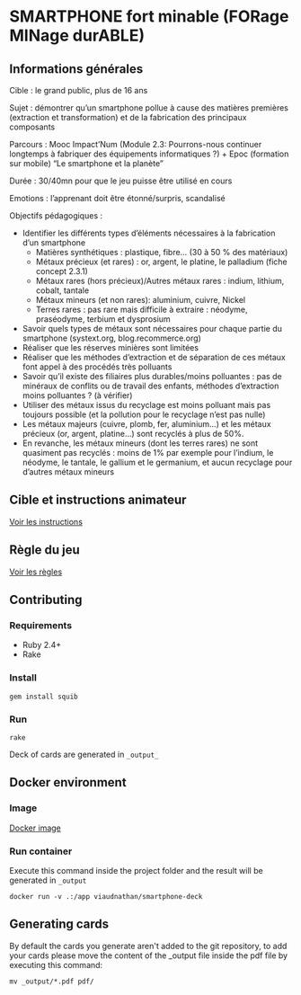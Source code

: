 # SMARTPHONE fort minable (FORage MINage durABLE)

## Informations générales
Cible : le grand public, plus de 16 ans

Sujet : démontrer qu’un smartphone pollue à cause des matières premières (extraction et transformation) et de la fabrication des principaux composants

Parcours : Mooc Impact’Num (Module 2.3: Pourrons-nous continuer longtemps à fabriquer des équipements informatiques ?) + Epoc (formation sur mobile) “Le smartphone et la planète”

Durée : 30/40mn pour que le jeu puisse être utilisé en cours

Emotions : l’apprenant doit être étonné/surpris, scandalisé

Objectifs pédagogiques :  
- Identifier les différents types d’éléments nécessaires à la fabrication d’un smartphone
  - Matières synthétiques : plastique, fibre… (30 à 50 % des matériaux)
  - Métaux précieux (et rares) : or, argent, le platine, le palladium (fiche concept 2.3.1)
  - Métaux rares (hors précieux)/Autres métaux rares : indium, lithium, cobalt, tantale
  - Métaux mineurs (et non rares): aluminium, cuivre, Nickel
  - Terres rares : pas rare mais difficile à extraire : néodyme, praséodyme, terbium et dysprosium
- Savoir quels types de métaux sont nécessaires pour chaque partie du smartphone (systext.org, blog.recommerce.org)
- Réaliser que les réserves minières sont limitées
- Réaliser que les méthodes d’extraction et de séparation de ces métaux font appel à des procédés très polluants
- Savoir qu’il existe des filiaires plus durables/moins polluantes : pas de minéraux de conflits ou de travail des enfants, méthodes d’extraction moins polluantes ? (à vérifier)
- Utiliser des métaux issus du recyclage est moins polluant mais pas toujours possible (et la pollution pour le recyclage n’est pas nulle)
- Les métaux majeurs (cuivre, plomb, fer, aluminium…) et les métaux précieux (or, argent, platine…) sont recyclés à plus de 50%.
- En revanche, les métaux mineurs (dont les terres rares) ne sont quasiment pas recyclés : moins de 1% par exemple pour l’indium, le néodyme, le tantale, le gallium et le germanium, et aucun recyclage pour d’autres métaux mineurs

## Cible et instructions animateur

[Voir les instructions](./PNP.md)

## Règle du jeu

[Voir les règles](./RULES.md)


## Contributing

### Requirements

- Ruby 2.4+
- Rake

### Install

`gem install squib`

### Run

`rake`

Deck of cards are generated in `_output_`

## Docker environment

### Image
[Docker image](https://hub.docker.com/r/viaudnathan/smartphone-deck)

### Run container
Execute this command inside the project folder and the result will be generated in `_output`
```shell
docker run -v .:/app viaudnathan/smartphone-deck
```

## Generating cards
By default the cards you generate aren't added to the git repository, to add your cards please move the content of the _output file inside the pdf file by executing this command:
```shell
mv _output/*.pdf pdf/
```
